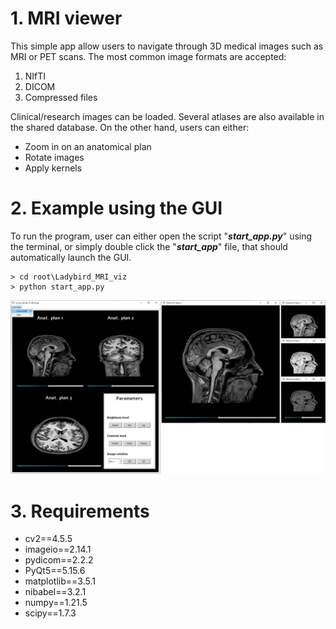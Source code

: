# 1. MRI viewer
This simple app allow users to navigate through 3D medical images such as MRI or PET scans. The most common image formats are accepted:
1. NIfTI
2. DICOM
3. Compressed files

Clinical/research images can be loaded. Several atlases are also available in the shared database. On the other hand, users can either:
- Zoom in on an anatomical plan
- Rotate images
- Apply kernels

# 2. Example using the GUI
To run the program, user can either open the script "_**start_app.py**_" using the terminal, or simply double click the "_**start_app**_" file, that should automatically launch the GUI.

```
> cd root\Ladybird_MRI_viz
> python start_app.py
```

![](illustrations/fullpannel_and_zoom.png)

# 3. Requirements
- cv2==4.5.5
- imageio==2.14.1
- pydicom==2.2.2
- PyQt5==5.15.6
- matplotlib==3.5.1
- nibabel==3.2.1
- numpy==1.21.5
- scipy==1.7.3
